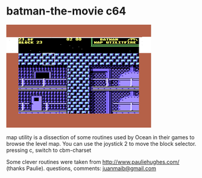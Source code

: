 # batman-the-movie c64

![MarineGEO circle logo](/map-browser.png "image logo")


map utility is a dissection of some routines used by Ocean in their games to browse the level map.
You can use the joystick 2 to move the block selector.
pressing c, switch to cbm-charset

Some clever routines were taken from http://www.pauliehughes.com/  (thanks Paulie).
questions, comments: juanmaib@gmail.com
